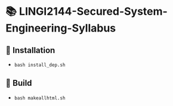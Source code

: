 # :books:  LINGI2144-Secured-System-Engineering-Syllabus


##  :hammer: Installation 

- `bash install_dep.sh`

## :hammer: Build 

- `bash makeallhtml.sh`


